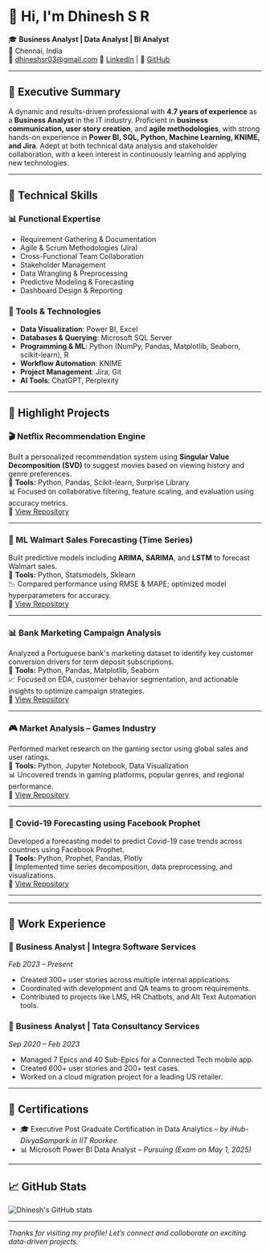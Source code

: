 # 👋 Hi, I'm Dhinesh S R

🎓 **Business Analyst | Data Analyst | BI Analyst**  
📍 Chennai, India  
📧 dhineshsr03@gmail.com
🔗 [LinkedIn](http://www.linkedin.com/in/dhinesh-s-r-39a806194) | 🐙 [GitHub](https://github.com/dhineshsr03)

---

## 💼 Executive Summary

A dynamic and results-driven professional with **4.7 years of experience** as a **Business Analyst** in the IT industry. Proficient in **business communication, user story creation**, and **agile methodologies**, with strong hands-on experience in **Power BI, SQL, Python, Machine Learning, KNIME, and Jira**. Adept at both technical data analysis and stakeholder collaboration, with a keen interest in continuously learning and applying new technologies.

---

## 🚀 Technical Skills

### 📊 Functional Expertise
- Requirement Gathering & Documentation
- Agile & Scrum Methodologies (Jira)
- Cross-Functional Team Collaboration
- Stakeholder Management
- Data Wrangling & Preprocessing
- Predictive Modeling & Forecasting
- Dashboard Design & Reporting

### 🧰 Tools & Technologies
- **Data Visualization**: Power BI, Excel  
- **Databases & Querying**: Microsoft SQL Server  
- **Programming & ML**: Python (NumPy, Pandas, Matplotlib, Seaborn, scikit-learn), R  
- **Workflow Automation**: KNIME  
- **Project Management**: Jira, Git  
- **AI Tools**: ChatGPT, Perplexity  

---

## 📂 Highlight Projects

### 🎬 Netflix Recommendation Engine
Built a personalized recommendation system using **Singular Value Decomposition (SVD)** to suggest movies based on viewing history and genre preferences.  
🔧 **Tools:** Python, Pandas, Scikit-learn, Surprise Library  
📊 Focused on collaborative filtering, feature scaling, and evaluation using accuracy metrics.  
🔗 [View Repository](https://github.com/dhineshsr03/ML-Netflix-Recommendation-Engine)

---


### 🛒 ML Walmart Sales Forecasting (Time Series)
Built predictive models including **ARIMA, SARIMA**, and **LSTM** to forecast Walmart sales.  
🔧 **Tools:** Python, Statsmodels, Sklearn  
📉 Compared performance using RMSE & MAPE; optimized model hyperparameters for accuracy.  
🔗 [View Repository](https://github.com/dhineshsr03/ML-Walmart-Project)
  
---

### 📊 Bank Marketing Campaign Analysis
Analyzed a Portuguese bank's marketing dataset to identify key customer conversion drivers for term deposit subscriptions.  
🔧 **Tools:** Python, Pandas, Matplotlib, Seaborn  
📈 Focused on EDA, customer behavior segmentation, and actionable insights to optimize campaign strategies.  
🔗 [View Repository](https://github.com/dhineshsr03/Bank-Marketing-Campaign)

---

### 🎮 Market Analysis – Games Industry
Performed market research on the gaming sector using global sales and user ratings.  
🔧 **Tools:** Python, Jupyter Notebook, Data Visualization  
📊 Uncovered trends in gaming platforms, popular genres, and regional performance.  
🔗 [View Repository](https://github.com/dhineshsr03/Games-Market-Analysis)

---

### 🦠 Covid-19 Forecasting using Facebook Prophet
Developed a forecasting model to predict Covid-19 case trends across countries using Facebook Prophet.  
🔧 **Tools:** Python, Prophet, Pandas, Plotly  
📆 Implemented time series decomposition, data preprocessing, and visualizations.  
🔗 [View Repository](https://github.com/dhineshsr03/Covid-19-Forecasting)

---



---

## 🏢 Work Experience

### 🔹 **Business Analyst** | Integra Software Services  
*Feb 2023 – Present*  
- Created 300+ user stories across multiple internal applications.  
- Coordinated with development and QA teams to groom requirements.  
- Contributed to projects like LMS, HR Chatbots, and Alt Text Automation tools.

### 🔹 **Business Analyst** | Tata Consultancy Services  
*Sep 2020 – Feb 2023*  
- Managed 7 Epics and 40 Sub-Epics for a Connected Tech mobile app.  
- Created 600+ user stories and 200+ test cases.  
- Worked on a cloud migration project for a leading US retailer.

---

## 📜 Certifications
- 🎓 Executive Post Graduate Certification in Data Analytics – *by iHub-DivyaSampark in IIT Roorkee*  
- 📊 Microsoft Power BI Data Analyst – *Pursuing (Exam on May 1, 2025)*

---

## 📈 GitHub Stats

![Dhinesh's GitHub stats](https://github-readme-stats.vercel.app/api?username=dhineshsr03&show_icons=true&theme=default)

---

_Thanks for visiting my profile! Let’s connect and collaborate on exciting data-driven projects._
